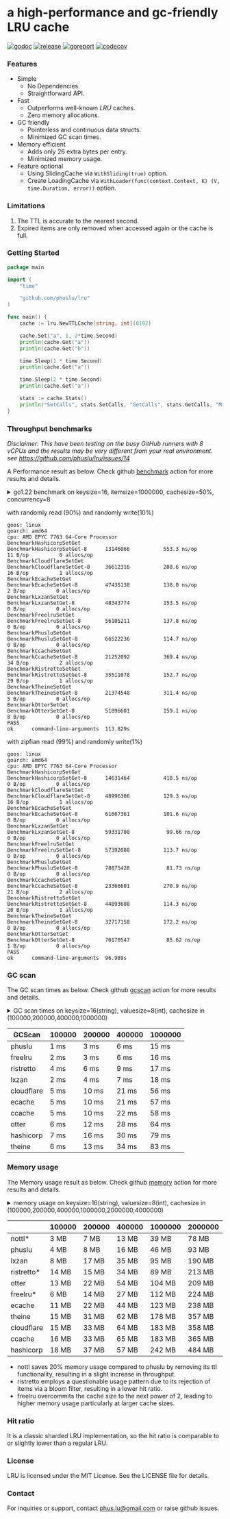 # a high-performance and gc-friendly LRU cache

[![godoc][godoc-img]][godoc] [![release][release-img]][release] [![goreport][goreport-img]][goreport] [![codecov][codecov-img]][codecov]

### Features

* Simple
    - No Dependencies.
    - Straightforward API.
* Fast
    - Outperforms well-known *LRU* caches.
    - Zero memory allocations.
* GC friendly
    - Pointerless and continuous data structs.
    - Minimized GC scan times.
* Memory efficient
    - Adds only 26 extra bytes per entry.
    - Minimized memory usage.
* Feature optional
    - Using SlidingCache via `WithSliding(true)` option.
    - Create LoadingCache via `WithLoader(func(context.Context, K) (V, time.Duration, error))` option.

### Limitations
1. The TTL is accurate to the nearest second.
2. Expired items are only removed when accessed again or the cache is full.

### Getting Started

```go
package main

import (
	"time"

	"github.com/phuslu/lru"
)

func main() {
	cache := lru.NewTTLCache[string, int](8192)

	cache.Set("a", 1, 2*time.Second)
	println(cache.Get("a"))
	println(cache.Get("b"))

	time.Sleep(1 * time.Second)
	println(cache.Get("a"))

	time.Sleep(2 * time.Second)
	println(cache.Get("a"))

	stats := cache.Stats()
	println("SetCalls", stats.SetCalls, "GetCalls", stats.GetCalls, "Misses", stats.Misses)
}
```

### Throughput benchmarks

*Disclaimer: This have been testing on the busy GitHub runners with 8 vCPUs and the results may be very different from your real environment. see https://github.com/phuslu/lru/issues/14*

A Performance result as below. Check github [benchmark][benchmark] action for more results and details.
<details>
  <summary>go1.22 benchmark on keysize=16, itemsize=1000000, cachesize=50%, concurrency=8</summary>

```go
// env writeratio=0.1 zipfian=false go test -v -cpu=8 -run=none -bench=. -benchtime=5s -benchmem bench_test.go
package bench

import (
	"crypto/sha1"
	"fmt"
	"math/rand/v2"
	"math/bits"
	"os"
	"runtime"
	"strconv"
	"testing"
	"time"
	_ "unsafe"

	theine "github.com/Yiling-J/theine-go"
	"github.com/cespare/xxhash/v2"
	cloudflare "github.com/cloudflare/golibs/lrucache"
	ristretto "github.com/dgraph-io/ristretto"
	freelru "github.com/elastic/go-freelru"
	hashicorp "github.com/hashicorp/golang-lru/v2/expirable"
	ccache "github.com/karlseguin/ccache/v3"
	lxzan "github.com/lxzan/memorycache"
	otter "github.com/maypok86/otter"
	ecache "github.com/orca-zhang/ecache"
	phuslu "github.com/phuslu/lru"
	"github.com/aclements/go-perfevent/perfbench"
)

const (
	keysize   = 16
	cachesize = 1000000
)

var writeratio, _ = strconv.ParseFloat(os.Getenv("writeratio"), 64)
var zipfian, _ = strconv.ParseBool(os.Getenv("zipfian"))

type CheapRand struct {
	Seed uint64
}

func (rand *CheapRand) Uint32() uint32 {
	rand.Seed += 0xa0761d6478bd642f
	hi, lo := bits.Mul64(rand.Seed, rand.Seed^0xe7037ed1a0b428db)
	return uint32(hi ^ lo)
}

func (rand *CheapRand) Uint32n(n uint32) uint32 {
	return uint32((uint64(rand.Uint32()) * uint64(n)) >> 32)
}

func (rand *CheapRand) Uint64() uint64 {
	return uint64(rand.Uint32())<<32 ^ uint64(rand.Uint32())
}

var shardcount = func() int {
	n := runtime.GOMAXPROCS(0) * 16
	k := 1
	for k < n {
		k = k * 2
	}
	return k
}()

var keys = func() (x []string) {
	x = make([]string, cachesize)
	for i := range cachesize {
		x[i] = fmt.Sprintf("%x", sha1.Sum([]byte(fmt.Sprint(i))))[:keysize]
	}
	return
}()

func BenchmarkHashicorpSetGet(b *testing.B) {
	c := perfbench.Open(b)
	cache := hashicorp.NewLRU[string, int](cachesize, nil, time.Hour)
	for i := range cachesize/2 {
		cache.Add(keys[i], i)
	}

	b.ResetTimer()
	c.Reset()
	b.RunParallel(func(pb *testing.PB) {
		threshold := uint32(float64(^uint32(0)) * writeratio)
		cheaprand := &CheapRand{uint64(time.Now().UnixNano())}
		zipf := rand.NewZipf(rand.New(cheaprand), 1.0001, 10, cachesize-1)
		for pb.Next() {
			if threshold > 0 && cheaprand.Uint32() <= threshold {
				i := int(cheaprand.Uint32n(cachesize))
				cache.Add(keys[i], i)
			} else if zipfian {
				cache.Get(keys[zipf.Uint64()])
			} else {
				cache.Get(keys[cheaprand.Uint32n(cachesize)])
			}
		}
	})
}

func BenchmarkCloudflareSetGet(b *testing.B) {
	c := perfbench.Open(b)
	cache := cloudflare.NewMultiLRUCache(uint(shardcount), uint(cachesize/shardcount))
	for i := range cachesize/2 {
		cache.Set(keys[i], i, time.Now().Add(time.Hour))
	}
	expires := time.Now().Add(time.Hour)

	b.ResetTimer()
	c.Reset()
	b.RunParallel(func(pb *testing.PB) {
		threshold := uint32(float64(^uint32(0)) * writeratio)
		cheaprand := &CheapRand{uint64(time.Now().UnixNano())}
		zipf := rand.NewZipf(rand.New(cheaprand), 1.0001, 10, cachesize-1)
		for pb.Next() {
			if threshold > 0 && cheaprand.Uint32() <= threshold {
				i := int(cheaprand.Uint32n(cachesize))
				cache.Set(keys[i], i, expires)
			} else if zipfian {
				cache.Get(keys[zipf.Uint64()])
			} else {
				cache.Get(keys[cheaprand.Uint32n(cachesize)])
			}
		}
	})
}

func BenchmarkEcacheSetGet(b *testing.B) {
	c := perfbench.Open(b)
	cache := ecache.NewLRUCache(uint16(shardcount), uint16(cachesize/shardcount), time.Hour)
	for i := range cachesize/2 {
		cache.Put(keys[i], i)
	}

	b.ResetTimer()
	c.Reset()
	b.RunParallel(func(pb *testing.PB) {
		threshold := uint32(float64(^uint32(0)) * writeratio)
		cheaprand := &CheapRand{uint64(time.Now().UnixNano())}
		zipf := rand.NewZipf(rand.New(cheaprand), 1.0001, 10, cachesize-1)
		for pb.Next() {
			if threshold > 0 && cheaprand.Uint32() <= threshold {
				i := int(cheaprand.Uint32n(cachesize))
				cache.Put(keys[i], i)
			} else if zipfian {
				cache.Get(keys[zipf.Uint64()])
			} else {
				cache.Get(keys[cheaprand.Uint32n(cachesize)])
			}
		}
	})
}

func BenchmarkLxzanSetGet(b *testing.B) {
	c := perfbench.Open(b)
	cache := lxzan.New[string, int](
		lxzan.WithBucketNum(shardcount),
		lxzan.WithBucketSize(cachesize/shardcount, cachesize/shardcount),
		lxzan.WithInterval(time.Hour, time.Hour),
	)
	for i := range cachesize/2 {
		cache.Set(keys[i], i, time.Hour)
	}

	b.ResetTimer()
	c.Reset()
	b.RunParallel(func(pb *testing.PB) {
		threshold := uint32(float64(^uint32(0)) * writeratio)
		cheaprand := &CheapRand{uint64(time.Now().UnixNano())}
		zipf := rand.NewZipf(rand.New(cheaprand), 1.0001, 10, cachesize-1)
		for pb.Next() {
			if threshold > 0 && cheaprand.Uint32() <= threshold {
				i := int(cheaprand.Uint32n(cachesize))
				cache.Set(keys[i], i, time.Hour)
			} else if zipfian {
				cache.Get(keys[zipf.Uint64()])
			} else {
				cache.Get(keys[cheaprand.Uint32n(cachesize)])
			}
		}
	})
}

func hashStringXXHASH(s string) uint32 {
	return uint32(xxhash.Sum64String(s))
}

func BenchmarkFreelruSetGet(b *testing.B) {
	c := perfbench.Open(b)
	cache, _ := freelru.NewSharded[string, int](cachesize, hashStringXXHASH)
	for i := range cachesize/2 {
		cache.AddWithLifetime(keys[i], i, time.Hour)
	}

	b.ResetTimer()
	c.Reset()
	b.RunParallel(func(pb *testing.PB) {
		threshold := uint32(float64(^uint32(0)) * writeratio)
		cheaprand := &CheapRand{uint64(time.Now().UnixNano())}
		zipf := rand.NewZipf(rand.New(cheaprand), 1.0001, 10, cachesize-1)
		for pb.Next() {
			if threshold > 0 && cheaprand.Uint32() <= threshold {
				i := int(cheaprand.Uint32n(cachesize))
				cache.AddWithLifetime(keys[i], i, time.Hour)
			} else if zipfian {
				cache.Get(keys[zipf.Uint64()])
			} else {
				cache.Get(keys[cheaprand.Uint32n(cachesize)])
			}
		}
	})
}

func BenchmarkPhusluSetGet(b *testing.B) {
	c := perfbench.Open(b)
	cache := phuslu.NewTTLCache[string, int](cachesize, phuslu.WithShards[string, int](uint32(shardcount)))
	for i := range cachesize/2 {
		cache.Set(keys[i], i, time.Hour)
	}

	b.ResetTimer()
	c.Reset()
	b.RunParallel(func(pb *testing.PB) {
		threshold := uint32(float64(^uint32(0)) * writeratio)
		cheaprand := &CheapRand{uint64(time.Now().UnixNano())}
		zipf := rand.NewZipf(rand.New(cheaprand), 1.0001, 10, cachesize-1)
		for pb.Next() {
			if threshold > 0 && cheaprand.Uint32() <= threshold {
				i := int(cheaprand.Uint32n(cachesize))
				cache.Set(keys[i], i, time.Hour)
			} else if zipfian {
				cache.Get(keys[zipf.Uint64()])
			} else {
				cache.Get(keys[cheaprand.Uint32n(cachesize)])
			}
		}
	})
}

func BenchmarkNoTTLSetGet(b *testing.B) {
	c := perfbench.Open(b)
	cache := phuslu.NewLRUCache[string, int](cachesize, phuslu.WithShards[string, int](uint32(shardcount)))
	for i := range cachesize/2 {
		cache.Set(keys[i], i)
	}

	b.ResetTimer()
	c.Reset()
	b.RunParallel(func(pb *testing.PB) {
		threshold := uint32(float64(^uint32(0)) * writeratio)
		cheaprand := &CheapRand{uint64(time.Now().UnixNano())}
		zipf := rand.NewZipf(rand.New(cheaprand), 1.0001, 10, cachesize-1)
		for pb.Next() {
			if threshold > 0 && cheaprand.Uint32() <= threshold {
				i := int(cheaprand.Uint32n(cachesize))
				cache.Set(keys[i], i)
			} else if zipfian {
				cache.Get(keys[zipf.Uint64()])
			} else {
				cache.Get(keys[cheaprand.Uint32n(cachesize)])
			}
		}
	})
}

func BenchmarkCcacheSetGet(b *testing.B) {
	c := perfbench.Open(b)
	cache := ccache.New(ccache.Configure[int]().MaxSize(cachesize).ItemsToPrune(100))
	for i := range cachesize/2 {
		cache.Set(keys[i], i, time.Hour)
	}

	b.ResetTimer()
	c.Reset()
	b.RunParallel(func(pb *testing.PB) {
		threshold := uint32(float64(^uint32(0)) * writeratio)
		cheaprand := &CheapRand{uint64(time.Now().UnixNano())}
		zipf := rand.NewZipf(rand.New(cheaprand), 1.0001, 10, cachesize-1)
		for pb.Next() {
			if threshold > 0 && cheaprand.Uint32() <= threshold {
				i := int(cheaprand.Uint32n(cachesize))
				cache.Set(keys[i], i, time.Hour)
			} else if zipfian {
				cache.Get(keys[zipf.Uint64()])
			} else {
				cache.Get(keys[cheaprand.Uint32n(cachesize)])
			}
		}
	})
}

func BenchmarkRistrettoSetGet(b *testing.B) {
	c := perfbench.Open(b)
	cache, _ := ristretto.NewCache(&ristretto.Config{
		NumCounters: 10 * cachesize, // number of keys to track frequency of (10M).
		MaxCost:     cachesize,      // maximum cost of cache (1M).
		BufferItems: 64,             // number of keys per Get buffer.
	})
	for i := range cachesize/2 {
		cache.SetWithTTL(keys[i], i, 1, time.Hour)
	}

	b.ResetTimer()
	c.Reset()
	b.RunParallel(func(pb *testing.PB) {
		threshold := uint32(float64(^uint32(0)) * writeratio)
		cheaprand := &CheapRand{uint64(time.Now().UnixNano())}
		zipf := rand.NewZipf(rand.New(cheaprand), 1.0001, 10, cachesize-1)
		for pb.Next() {
			if threshold > 0 && cheaprand.Uint32() <= threshold {
				i := int(cheaprand.Uint32n(cachesize))
				cache.SetWithTTL(keys[i], i, 1, time.Hour)
			} else if zipfian {
				cache.Get(keys[zipf.Uint64()])
			} else {
				cache.Get(keys[cheaprand.Uint32n(cachesize)])
			}
		}
	})
}

func BenchmarkTheineSetGet(b *testing.B) {
	c := perfbench.Open(b)
	cache, _ := theine.NewBuilder[string, int](cachesize).Build()
	for i := range cachesize/2 {
		cache.SetWithTTL(keys[i], i, 1, time.Hour)
	}

	b.ResetTimer()
	c.Reset()
	b.RunParallel(func(pb *testing.PB) {
		threshold := uint32(float64(^uint32(0)) * writeratio)
		cheaprand := &CheapRand{uint64(time.Now().UnixNano())}
		zipf := rand.NewZipf(rand.New(cheaprand), 1.0001, 10, cachesize-1)
		for pb.Next() {
			if threshold > 0 && cheaprand.Uint32() <= threshold {
				i := int(cheaprand.Uint32n(cachesize))
				cache.SetWithTTL(keys[i], i, 1, time.Hour)
			} else if zipfian {
				cache.Get(keys[zipf.Uint64()])
			} else {
				cache.Get(keys[cheaprand.Uint32n(cachesize)])
			}
		}
	})
}

func BenchmarkOtterSetGet(b *testing.B) {
	c := perfbench.Open(b)
	cache, _ := otter.MustBuilder[string, int](cachesize).WithVariableTTL().Build()
	for i := range cachesize/2 {
		cache.Set(keys[i], i, time.Hour)
	}

	b.ResetTimer()
	c.Reset()
	b.RunParallel(func(pb *testing.PB) {
		threshold := uint32(float64(^uint32(0)) * writeratio)
		cheaprand := &CheapRand{uint64(time.Now().UnixNano())}
		zipf := rand.NewZipf(rand.New(cheaprand), 1.0001, 10, cachesize-1)
		for pb.Next() {
			if threshold > 0 && cheaprand.Uint32() <= threshold {
				i := int(cheaprand.Uint32n(cachesize))
				cache.Set(keys[i], i, time.Hour)
			} else if zipfian {
				cache.Get(keys[zipf.Uint64()])
			} else {
				cache.Get(keys[cheaprand.Uint32n(cachesize)])
			}
		}
	})
}
```
</details>

with randomly read (90%) and randomly write(10%)
```
goos: linux
goarch: amd64
cpu: AMD EPYC 7763 64-Core Processor                
BenchmarkHashicorpSetGet
BenchmarkHashicorpSetGet-8    	13146066	       553.3 ns/op	      11 B/op	       0 allocs/op
BenchmarkCloudflareSetGet
BenchmarkCloudflareSetGet-8   	36612316	       208.6 ns/op	      16 B/op	       1 allocs/op
BenchmarkEcacheSetGet
BenchmarkEcacheSetGet-8       	47435138	       138.0 ns/op	       2 B/op	       0 allocs/op
BenchmarkLxzanSetGet
BenchmarkLxzanSetGet-8        	48343774	       153.5 ns/op	       0 B/op	       0 allocs/op
BenchmarkFreelruSetGet
BenchmarkFreelruSetGet-8      	56105211	       137.8 ns/op	       0 B/op	       0 allocs/op
BenchmarkPhusluSetGet
BenchmarkPhusluSetGet-8       	66522236	       114.7 ns/op	       0 B/op	       0 allocs/op
BenchmarkCcacheSetGet
BenchmarkCcacheSetGet-8       	21252092	       369.4 ns/op	      34 B/op	       2 allocs/op
BenchmarkRistrettoSetGet
BenchmarkRistrettoSetGet-8    	35511078	       152.7 ns/op	      29 B/op	       1 allocs/op
BenchmarkTheineSetGet
BenchmarkTheineSetGet-8       	21374548	       311.4 ns/op	       5 B/op	       0 allocs/op
BenchmarkOtterSetGet
BenchmarkOtterSetGet-8        	51896601	       159.1 ns/op	       8 B/op	       0 allocs/op
PASS
ok  	command-line-arguments	113.829s
```

with zipfian read (99%) and randomly write(1%)
```
goos: linux
goarch: amd64
cpu: AMD EPYC 7763 64-Core Processor                
BenchmarkHashicorpSetGet
BenchmarkHashicorpSetGet-8    	14631464	       418.5 ns/op	       0 B/op	       0 allocs/op
BenchmarkCloudflareSetGet
BenchmarkCloudflareSetGet-8   	48996306	       129.3 ns/op	      16 B/op	       1 allocs/op
BenchmarkEcacheSetGet
BenchmarkEcacheSetGet-8       	61667361	       101.6 ns/op	       0 B/op	       0 allocs/op
BenchmarkLxzanSetGet
BenchmarkLxzanSetGet-8        	59331700	        99.66 ns/op	       0 B/op	       0 allocs/op
BenchmarkFreelruSetGet
BenchmarkFreelruSetGet-8      	57392088	       113.7 ns/op	       0 B/op	       0 allocs/op
BenchmarkPhusluSetGet
BenchmarkPhusluSetGet-8       	78875428	        81.73 ns/op	       0 B/op	       0 allocs/op
BenchmarkCcacheSetGet
BenchmarkCcacheSetGet-8       	23366601	       270.9 ns/op	      21 B/op	       2 allocs/op
BenchmarkRistrettoSetGet
BenchmarkRistrettoSetGet-8    	44893608	       114.3 ns/op	      20 B/op	       1 allocs/op
BenchmarkTheineSetGet
BenchmarkTheineSetGet-8       	32717158	       172.2 ns/op	       0 B/op	       0 allocs/op
BenchmarkOtterSetGet
BenchmarkOtterSetGet-8        	70170547	        85.62 ns/op	       1 B/op	       0 allocs/op
PASS
ok  	command-line-arguments	96.989s
```

### GC scan

The GC scan times as below. Check github [gcscan][gcscan] action for more results and details.
<details>
  <summary>GC scan times on keysize=16(string), valuesize=8(int), cachesize in (100000,200000,400000,1000000)</summary>

```go
// env GODEBUG=gctrace=1 go run gcscan.go phuslu 1000000 
package main

import (
	"fmt"
	"os"
	"runtime"
	"runtime/debug"
	"strconv"
	"time"

	theine "github.com/Yiling-J/theine-go"
	"github.com/cespare/xxhash/v2"
	cloudflare "github.com/cloudflare/golibs/lrucache"
	ristretto "github.com/dgraph-io/ristretto"
	freelru "github.com/elastic/go-freelru"
	hashicorp "github.com/hashicorp/golang-lru/v2/expirable"
	ccache "github.com/karlseguin/ccache/v3"
	lxzan "github.com/lxzan/memorycache"
	otter "github.com/maypok86/otter"
	ecache "github.com/orca-zhang/ecache"
	phuslu "github.com/phuslu/lru"
)

const keysize = 16
var repeat, _ = strconv.Atoi(os.Getenv("repeat"))

var keys []string

func main() {
	name := os.Args[1]
	cachesize, _ := strconv.Atoi(os.Args[2])

	keys = make([]string, cachesize)
	for i := range cachesize {
		keys[i] = fmt.Sprintf(fmt.Sprintf("%%0%dd", keysize), i)
	}

	map[string]func(int){
		"nottl":      SetupNottl,
		"phuslu":     SetupPhuslu,
		"freelru":    SetupFreelru,
		"ristretto":  SetupRistretto,
		"otter":      SetupOtter,
		"lxzan":      SetupLxzan,
		"ecache":     SetupEcache,
		"cloudflare": SetupCloudflare,
		"ccache":     SetupCcache,
		"hashicorp":  SetupHashicorp,
		"theine":     SetupTheine,
	}[name](cachesize)
}

func SetupNottl(cachesize int) {
	defer debug.SetGCPercent(debug.SetGCPercent(-1))
	cache := phuslu.NewLRUCache[string, int](cachesize)
	runtime.GC()
	for range repeat {
		for i := range cachesize {
			cache.Set(keys[i], i)
		}
		runtime.GC()
	}
}

func SetupPhuslu(cachesize int) {
	defer debug.SetGCPercent(debug.SetGCPercent(-1))
	cache := phuslu.NewTTLCache[string, int](cachesize)
	runtime.GC()
	for range repeat {
		for i := range cachesize {
			cache.Set(keys[i], i, time.Hour)
		}
		runtime.GC()
	}
}

func SetupFreelru(cachesize int) {
	defer debug.SetGCPercent(debug.SetGCPercent(-1))
	cache, _ := freelru.NewSharded[string, int](uint32(cachesize), func(s string) uint32 { return uint32(xxhash.Sum64String(s)) })
	runtime.GC()
	for range repeat {
		for i := range cachesize {
			cache.AddWithLifetime(keys[i], i, time.Hour)
		}
		runtime.GC()
	}
}

func SetupOtter(cachesize int) {
	defer debug.SetGCPercent(debug.SetGCPercent(-1))
	cache, _ := otter.MustBuilder[string, int](cachesize).WithVariableTTL().Build()
	runtime.GC()
	for range repeat {
		for i := range cachesize {
			cache.Set(keys[i], i, time.Hour)
		}
		runtime.GC()
	}
}

func SetupEcache(cachesize int) {
	defer debug.SetGCPercent(debug.SetGCPercent(-1))
	cache := ecache.NewLRUCache(1024, uint16(cachesize/1024), time.Hour)
	runtime.GC()
	for range repeat {
		for i := range cachesize {
			cache.Put(keys[i], i)
		}
		runtime.GC()
	}
}

func SetupRistretto(cachesize int) {
	defer debug.SetGCPercent(debug.SetGCPercent(-1))
	cache, _ := ristretto.NewCache(&ristretto.Config{
		NumCounters: int64(10 * cachesize), // number of keys to track frequency of (10M).
		MaxCost:     int64(cachesize),      // maximum cost of cache (1M).
		BufferItems: 64,                    // number of keys per Get buffer.
	})
	runtime.GC()
	for range repeat {
		for i := range cachesize {
			cache.SetWithTTL(keys[i], i, 1, time.Hour)
		}
		runtime.GC()
	}
}

func SetupLxzan(cachesize int) {
	defer debug.SetGCPercent(debug.SetGCPercent(-1))
	cache := lxzan.New[string, int](
		lxzan.WithBucketNum(128),
		lxzan.WithBucketSize(cachesize/128, cachesize/128),
		lxzan.WithInterval(time.Hour, time.Hour),
	)
	runtime.GC()
	for range repeat {
		for i := range cachesize {
			cache.Set(keys[i], i, time.Hour)
		}
		runtime.GC()
	}
}

func SetupTheine(cachesize int) {
	defer debug.SetGCPercent(debug.SetGCPercent(-1))
	cache, _ := theine.NewBuilder[string, int](int64(cachesize)).Build()
	runtime.GC()
	for range repeat {
		for i := range cachesize {
			cache.SetWithTTL(keys[i], i, 1, time.Hour)
		}
		runtime.GC()
	}
}

func SetupCloudflare(cachesize int) {
	defer debug.SetGCPercent(debug.SetGCPercent(-1))
	cache := cloudflare.NewMultiLRUCache(1024, uint(cachesize/1024))
	runtime.GC()
	for range repeat {
		for i := range cachesize {
			cache.Set(keys[i], i, time.Now().Add(time.Hour))
		}
		runtime.GC()
	}
}

func SetupCcache(cachesize int) {
	defer debug.SetGCPercent(debug.SetGCPercent(-1))
	cache := ccache.New(ccache.Configure[int]().MaxSize(int64(cachesize)).ItemsToPrune(100))
	runtime.GC()
	for range repeat {
		for i := range cachesize {
			cache.Set(keys[i], i, time.Hour)
		}
		runtime.GC()
	}
}

func SetupHashicorp(cachesize int) {
	defer debug.SetGCPercent(debug.SetGCPercent(-1))
	cache := hashicorp.NewLRU[string, int](cachesize, nil, time.Hour)
	runtime.GC()
	for range repeat {
		for i := range cachesize {
			cache.Add(keys[i], i)
		}
		runtime.GC()
	}
}
```
</details>

| GCScan     | 100000 | 200000 | 400000 | 1000000 |
| ---------- | ------ | ------ | ------ | ------- |
| phuslu     | 1 ms   | 3 ms   | 6 ms   | 15 ms   |
| freelru    | 2 ms   | 3 ms   | 6 ms   | 16 ms   |
| ristretto  | 4 ms   | 6 ms   | 9 ms   | 17 ms   |
| lxzan      | 2 ms   | 4 ms   | 7 ms   | 18 ms   |
| cloudflare | 5 ms   | 10 ms  | 21 ms  | 56 ms   |
| ecache     | 5 ms   | 10 ms  | 21 ms  | 57 ms   |
| ccache     | 5 ms   | 10 ms  | 22 ms  | 58 ms   |
| otter      | 6 ms   | 12 ms  | 28 ms  | 64 ms   |
| hashicorp  | 7 ms   | 16 ms  | 30 ms  | 79 ms   |
| theine     | 6 ms   | 13 ms  | 34 ms  | 83 ms   |

### Memory usage

The Memory usage result as below. Check github [memory][memory] action for more results and details.
<details>
  <summary>memory usage on keysize=16(string), valuesize=8(int), cachesize in (100000,200000,400000,1000000,2000000,4000000)</summary>

```go
// memusage.go
package main

import (
	"fmt"
	"os"
	"runtime"
	"time"
	"strconv"

	theine "github.com/Yiling-J/theine-go"
	"github.com/cespare/xxhash/v2"
	cloudflare "github.com/cloudflare/golibs/lrucache"
	ristretto "github.com/dgraph-io/ristretto"
	freelru "github.com/elastic/go-freelru"
	hashicorp "github.com/hashicorp/golang-lru/v2/expirable"
	ccache "github.com/karlseguin/ccache/v3"
	lxzan "github.com/lxzan/memorycache"
	otter "github.com/maypok86/otter"
	ecache "github.com/orca-zhang/ecache"
	phuslu "github.com/phuslu/lru"
)

const keysize = 16

var keys []string

func main() {
	name := os.Args[1]
	cachesize, _ := strconv.Atoi(os.Args[2])

	keys = make([]string, cachesize)
	for i := range cachesize {
		keys[i] = fmt.Sprintf(fmt.Sprintf("%%0%dd", keysize), i)
	}

	var o runtime.MemStats
	runtime.ReadMemStats(&o)

	map[string]func(int){
		"nottl":      SetupNottl,
		"phuslu":     SetupPhuslu,
		"freelru":    SetupFreelru,
		"ristretto":  SetupRistretto,
		"otter":      SetupOtter,
		"lxzan":      SetupLxzan,
		"ecache":     SetupEcache,
		"cloudflare": SetupCloudflare,
		"ccache":     SetupCcache,
		"hashicorp":  SetupHashicorp,
		"theine":     SetupTheine,
	}[name](cachesize)

	var m runtime.MemStats
	runtime.ReadMemStats(&m)

	fmt.Printf("%s\t%d\t%v MB\t%v MB\t%v MB\n",
		name,
		cachesize,
		(m.Alloc-o.Alloc)/1048576,
		(m.TotalAlloc-o.TotalAlloc)/1048576,
		(m.Sys-o.Sys)/1048576,
	)
}

func SetupNottl(cachesize int) {
	cache := phuslu.NewLRUCache[string, int](cachesize)
	for i := range cachesize {
		cache.Set(keys[i], i)
	}
}

func SetupPhuslu(cachesize int) {
	cache := phuslu.NewTTLCache[string, int](cachesize)
	for i := range cachesize {
		cache.Set(keys[i], i, time.Hour)
	}
}

func SetupFreelru(cachesize int) {
	cache, _ := freelru.NewSharded[string, int](uint32(cachesize), func(s string) uint32 { return uint32(xxhash.Sum64String(s)) })
	for i := range cachesize {
		cache.AddWithLifetime(keys[i], i, time.Hour)
	}
}

func SetupOtter(cachesize int) {
	cache, _ := otter.MustBuilder[string, int](cachesize).WithVariableTTL().Build()
	for i := range cachesize {
		cache.Set(keys[i], i, time.Hour)
	}
}

func SetupEcache(cachesize int) {
	cache := ecache.NewLRUCache(1024, uint16(cachesize/1024), time.Hour)
	for i := range cachesize {
		cache.Put(keys[i], i)
	}
}

func SetupRistretto(cachesize int) {
	cache, _ := ristretto.NewCache(&ristretto.Config{
		NumCounters: int64(10 * cachesize), // number of keys to track frequency of (10M).
		MaxCost:     int64(cachesize),      // maximum cost of cache (1M).
		BufferItems: 64,             // number of keys per Get buffer.
	})
	for i := range cachesize {
		cache.SetWithTTL(keys[i], i, 1, time.Hour)
	}
}

func SetupLxzan(cachesize int) {
	cache := lxzan.New[string, int](
		lxzan.WithBucketNum(128),
		lxzan.WithBucketSize(cachesize/128, cachesize/128),
		lxzan.WithInterval(time.Hour, time.Hour),
	)
	for i := range cachesize {
		cache.Set(keys[i], i, time.Hour)
	}
}

func SetupTheine(cachesize int) {
	cache, _ := theine.NewBuilder[string, int](int64(cachesize)).Build()
	for i := range cachesize {
		cache.SetWithTTL(keys[i], i, 1, time.Hour)
	}
}

func SetupCloudflare(cachesize int) {
	cache := cloudflare.NewMultiLRUCache(1024, uint(cachesize/1024))
	for i := range cachesize {
		cache.Set(keys[i], i, time.Now().Add(time.Hour))
	}
}

func SetupCcache(cachesize int) {
	cache := ccache.New(ccache.Configure[int]().MaxSize(int64(cachesize)).ItemsToPrune(100))
	for i := range cachesize {
		cache.Set(keys[i], i, time.Hour)
	}
}

func SetupHashicorp(cachesize int) {
	cache := hashicorp.NewLRU[string, int](cachesize, nil, time.Hour)
	for i := range cachesize {
		cache.Add(keys[i], i)
	}
}
```
</details>

|            | 100000 | 200000 | 400000 | 1000000 | 2000000 | 4000000 |
| ---------- | ------ | ------ | ------ | ------- | ------- | ------- |
| nottl*     | 3 MB   | 7 MB   | 13 MB  | 39 MB   | 78 MB   | 155 MB  |
| phuslu     | 4 MB   | 8 MB   | 16 MB  | 46 MB   | 93 MB   | 185 MB  |
| lxzan      | 8 MB   | 17 MB  | 35 MB  | 95 MB   | 190 MB  | 379 MB  |
| ristretto* | 14 MB  | 15 MB  | 34 MB  | 89 MB   | 213 MB  | 412 MB  |
| otter      | 13 MB  | 22 MB  | 54 MB  | 104 MB  | 209 MB  | 419 MB  |
| freelru*   | 6 MB   | 14 MB  | 27 MB  | 112 MB  | 224 MB  | 448 MB  |
| ecache     | 11 MB  | 22 MB  | 44 MB  | 123 MB  | 238 MB  | 468 MB  |
| theine     | 15 MB  | 31 MB  | 62 MB  | 178 MB  | 357 MB  | 714 MB  |
| cloudflare | 15 MB  | 33 MB  | 64 MB  | 183 MB  | 358 MB  | 717 MB  |
| ccache     | 16 MB  | 33 MB  | 65 MB  | 183 MB  | 365 MB  | 730 MB  |
| hashicorp  | 18 MB  | 37 MB  | 57 MB  | 242 MB  | 484 MB  | 968 MB  |
- nottl saves 20% memory usage compared to phuslu by removing its ttl functionality, resulting in a slight increase in throughput.
- ristretto employs a questionable usage pattern due to its rejection of items via a bloom filter, resulting in a lower hit ratio.
- freelru overcommits the cache size to the next power of 2, leading to higher memory usage particularly at larger cache sizes.

### Hit ratio
It is a classic sharded LRU implementation, so the hit ratio is comparable to or slightly lower than a regular LRU.

### License
LRU is licensed under the MIT License. See the LICENSE file for details.

### Contact
For inquiries or support, contact phus.lu@gmail.com or raise github issues.

[godoc-img]: http://img.shields.io/badge/godoc-reference-blue.svg
[godoc]: https://pkg.go.dev/github.com/phuslu/lru
[release-img]: https://img.shields.io/github/v/tag/phuslu/lru?label=release
[release]: https://github.com/phuslu/lru/tags
[goreport-img]: https://goreportcard.com/badge/github.com/phuslu/lru
[goreport]: https://goreportcard.com/report/github.com/phuslu/lru
[benchmark]: https://github.com/phuslu/lru/actions/workflows/benchmark.yml
[memory]: https://github.com/phuslu/lru/actions/workflows/memory.yml
[gcscan]: https://github.com/phuslu/lru/actions/workflows/gcscan.yml
[codecov-img]: https://codecov.io/gh/phuslu/lru/graph/badge.svg?token=Q21AMQNM1K
[codecov]: https://codecov.io/gh/phuslu/lru
